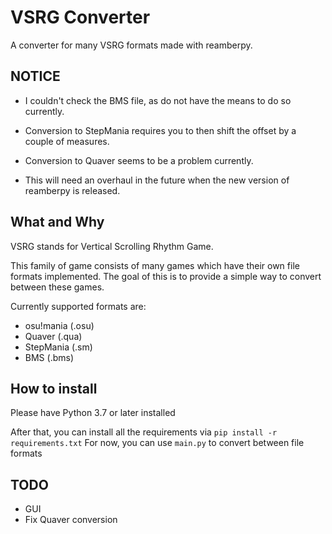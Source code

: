 # VSRG Converter
A converter for many VSRG formats made with reamberpy.

## NOTICE
- I couldn't check the BMS file, as do not have the means to do so currently.
- Conversion to StepMania requires you to then shift the offset by a couple of measures.
- Conversion to Quaver seems to be a problem currently. 
  
- This will need an overhaul in the future when the new version of reamberpy is released.

## What and Why
VSRG stands for Vertical Scrolling Rhythm Game. 

This family of game consists of many games which have their own file formats implemented.
The goal of this is to provide a simple way to convert between these games.

Currently supported formats are:
- osu!mania (.osu)
- Quaver (.qua)
- StepMania (.sm)
- BMS (.bms)

## How to install
Please have Python 3.7 or later installed

After that, you can install all the requirements via `pip install -r requirements.txt`
For now, you can use `main.py` to convert between file formats

## TODO
- GUI
- Fix Quaver conversion